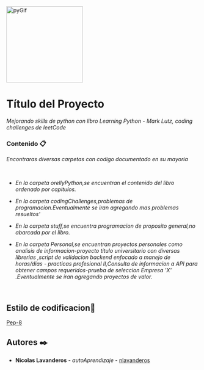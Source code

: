 <div align='left' > <img src="https://images.squarespace-cdn.com/content/v1/5769fc401b631bab1addb2ab/1541580611624-TE64QGKRJG8SWAIUS7NS/ke17ZwdGBToddI8pDm48kPoswlzjSVMM-SxOp7CV59BZw-zPPgdn4jUwVcJE1ZvWQUxwkmyExglNqGp0IvTJZamWLI2zvYWH8K3-s_4yszcp2ryTI0HqTOaaUohrI8PI6FXy8c9PWtBlqAVlUS5izpdcIXDZqDYvprRqZ29Pw0o/coding-freak.gif" height=200px alt="pyGif" ></div>


# Título del Proyecto

_Mejorando skills de python con libro Learning Python - Mark Lutz, coding challenges de leetCode_


### Contenido 📋


_Encontraras diversas carpetas con codigo documentado en su mayoria_

<br>

* _En la carpeta orellyPython,se encuentran el contenido del libro ordenado por capitulos._
* _En la carpeta codingChallenges,problemas de programacion.Eventualmente se iran agregando mas problemas resueltos'_

* _En la carpeta stuff,se encuentra programacion de proposito general,no abarcada por el libro._

* _En la carpeta Personal,se encuentran proyectos personales como analisis de informacion-proyecto titulo universitario con diversas librerias ,script de validacion backend enfocado a manejo de horas/dias - practicas profesional II,Consulta de informacion a API para obtener campos requeridos-prueba de seleccion Empresa 'X' .Eventualmente se iran agregando proyectos de valor._
<br>

## Estilo de codificacion📌

[Pep-8](https://www.python.org/dev/peps/pep-0008/)

## Autores ✒️

* **Nicolas Lavanderos** - *autoAprendizaje* - [nlavanderos](https://github.com/nlavanderos)